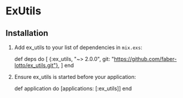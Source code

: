 # ExUtils

## Installation

  1. Add ex_utils to your list of dependencies in `mix.exs`:

        def deps do
          [
            {:ex_utils, "~> 2.0.0", git: "https://github.com/faber-lotto/ex_utils.git"},
          ]
        end

  2. Ensure ex_utils is started before your application:

        def application do
          [applications: [:ex_utils]]
        end

